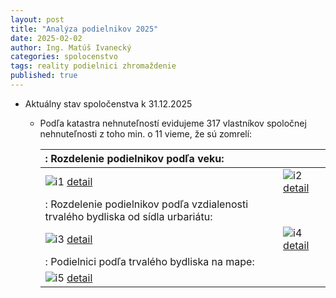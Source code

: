 ```yaml
---
layout: post
title: "Analýza podielnikov 2025"
date: 2025-02-02
author: Ing. Matúš Ivanecký
categories: spolocenstvo
tags: reality podielnici zhromaždenie
published: true
---
```


- Aktuálny stav spoločenstva k 31.12.2025
  - Podľa katastra nehnuteľností evidujeme 317 vlastníkov spoločnej nehnuteľnosti z toho min. o 11 vieme, že sú zomrelí:
    
      |: Rozdelenie podielnikov podľa veku:   ||
      |:---|:---|
      |![i1][cell-image1] [detail](https://github.com/user-attachments/assets/2231be97-00a2-43ed-8c90-61ed6fffb2ee) |![i2][cell-image2] [detail](https://github.com/user-attachments/assets/1cd0e3a3-1aa0-4c58-b844-5c9ca498ea24) |
      |: Rozdelenie podielnikov podľa vzdialenosti trvalého bydliska od sídla urbariátu: ||
      | ![i3][cell-image3] [detail](https://github.com/user-attachments/assets/f0166fb0-bdc1-4765-8ca9-7b310ffb79a9) | ![i4][cell-image4] [detail](https://github.com/user-attachments/assets/4d9baa61-4010-4db9-aca6-8229a341fe37) |
      |: Podielnici podľa trvalého bydliska na mape: ||
      |![i5][cell-image5] [detail](https://github.com/user-attachments/assets/8cc1ad2a-9d90-43d9-ab92-cf646501341b) ||

      [cell-image1]: https://github.com/user-attachments/assets/2231be97-00a2-43ed-8c90-61ed6fffb2ee "img1"
      [cell-image2]: https://github.com/user-attachments/assets/1cd0e3a3-1aa0-4c58-b844-5c9ca498ea24 "img2"
      [cell-image3]: https://github.com/user-attachments/assets/f0166fb0-bdc1-4765-8ca9-7b310ffb79a9 "img3"
      [cell-image4]: https://github.com/user-attachments/assets/4d9baa61-4010-4db9-aca6-8229a341fe37 "img4"
      [cell-image5]: https://github.com/user-attachments/assets/8cc1ad2a-9d90-43d9-ab92-cf646501341b "img5"
        


